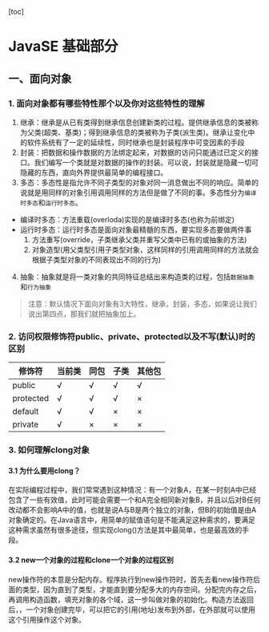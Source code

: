 [toc]
# JavaSE 基础部分

## 一、面向对象
### 1. 面向对象都有哪些特性那个以及你对这些特性的理解
1. 继承：继承是从已有类得到继承信息创建新类的过程。提供继承信息的类被称为父类(超类、基类)；得到继承信息的类被称为子类(派生类)。继承让变化中的软件系统有了一定的延续性，同时继承也是封装程序中可变因素的手段
2. 封装：把数据和操作数据的方法绑定起来，对数据的访问只能通过已定义的接口。我们编写一个类就是对数据的操作的封装。可以说，封装就是隐藏一切可隐藏的东西，直向外界提供最简单的编程接口。
3. 多态：多态性是指允许不同子类型的对象对同一消息做出不同的响应。简单的说就是用同样的对象引用调用同样的方法但是做了不同的事。多态性分为`编译时多态`和`运行时多态`。
- 编译时多态：方法重载(overloda)实现的是编译时多态(也称为前绑定)
- 运行时多态：运行时多态是面向对象最精髓的东西，要实现多态要做两件事
    1. 方法重写(override，子类继承父类并重写父类中已有的或抽象的方法)
    2. 对象造型(用父类型引用子类型对象，这样同样的引用调用同样的方法就会根据子类型对象的不同表现出不同的行为)
4. 抽象：抽象就是将一类对象的共同特征总结出来构造类的过程，包括`数据抽象`和`行为抽象`
> 注意：默认情况下面向对象有3大特性，继承，封装，多态，如果说让我们说出第四点，那我们就把抽象加上。

### 2. 访问权限修饰符public、private、protected以及不写(默认)时的区别
修饰符 | 当前类 | 同包 | 子类 | 其他包
-- | -- | -- | -- | --
public | √ | √ | √ | √ 
protected | √ | √ | √ | ×
default | √ | √ | × | × 
private | √ | × | × | ×

### 3. 如何理解clong对象
#### 3.1 为什么要用clong？
在实际编程过程中，我们常常遇到这种情况：有一个对象A，在某一时刻A中已经包含了一些有效值，此时可能会需要一个和A完全相同新对象B，并且以后对B任何改动都不会影响A中的值，也就是说A与B是两个独立的对象，但B的初始值是由A对象确定的。在Java语言中，用简单的赋值语句是不能满足这种需求的，要满足这种需求虽然有很多途径，但实现clong()方法是其中最简单，也是最高效的手段。
#### 3.2 new一个对象的过程和clone一个对象的过程区别
new操作符的本意是分配内存。程序执行到new操作符时，首先去看new操作符后面的类型，因为直到了类型，才能直到要分配多大的内存空间。分配完内存之后，再调用构造函数，填充对象的各个域，这一步叫做对象的初始化。构造方法返回后，，一个对象创建完毕，可以把它的引用(地址)发布到外部，在外部就可以使用这个引用操作这个对象。